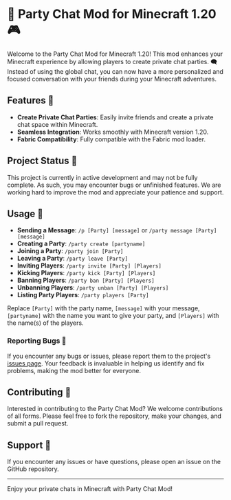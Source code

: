 # 🎉 Party Chat Mod for Minecraft 1.20 🎮

Welcome to the Party Chat Mod for Minecraft 1.20! This mod enhances your Minecraft experience by allowing players to create private chat parties. 🗨️ Instead of using the global chat, you can now have a more personalized and focused conversation with your friends during your Minecraft adventures.

## Features 🌟

- **Create Private Chat Parties**: Easily invite friends and create a private chat space within Minecraft.
- **Seamless Integration**: Works smoothly with Minecraft version 1.20.
- **Fabric Compatibility**: Fully compatible with the Fabric mod loader.

## Project Status 🚧

This project is currently in active development and may not be fully complete. As such, you may encounter bugs or unfinished features. We are working hard to improve the mod and appreciate your patience and support.

## Usage 🔧

- **Sending a Message**: `/p [Party] [message]` or `/party message [Party] [message]`
- **Creating a Party**: `/party create [partyname]`
- **Joining a Party**: `/party join [Party]`
- **Leaving a Party**: `/party leave [Party]`
- **Inviting Players**: `/party invite [Party] [Players]`
- **Kicking Players**: `/party kick [Party] [Players]`
- **Banning Players**: `/party ban [Party] [Players]`
- **Unbanning Players**: `/party unban [Party] [Players]`
- **Listing Party Players**: `/party players [Party]`

Replace `[Party]` with the party name, `[message]` with your message, `[partyname]` with the name you want to give your party, and `[Players]` with the name(s) of the players.

### Reporting Bugs 🐛

If you encounter any bugs or issues, please report them to the project's [issues page](https://github.com/taufiqzarif/PartyChatMod/issues). Your feedback is invaluable in helping us identify and fix problems, making the mod better for everyone.

## Contributing 🤝

Interested in contributing to the Party Chat Mod? We welcome contributions of all forms. Please feel free to fork the repository, make your changes, and submit a pull request.

## Support 💬

If you encounter any issues or have questions, please open an issue on the GitHub repository.

---

Enjoy your private chats in Minecraft with Party Chat Mod!

